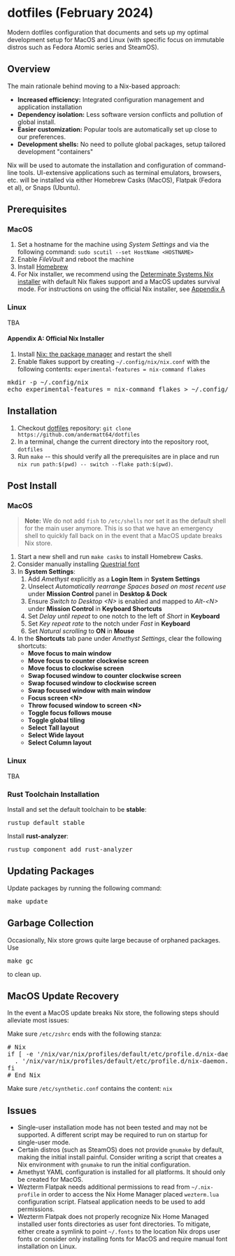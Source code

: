 # dotfiles (February 2024)
Modern dotfiles configuration that documents and sets up my optimal development setup for MacOS and Linux (with specific focus on immutable distros such as Fedora Atomic series and SteamOS).

## Overview
The main rationale behind moving to a Nix-based approach:
* **Increased efficiency:** Integrated configuration management and application installation
* **Dependency isolation:** Less software version conflicts and pollution of global install.
* **Easier customization:** Popular tools are automatically set up close to our preferences.
* **Development shells:** No need to pollute global packages, setup tailored development "containers"

Nix will be used to automate the installation and configuration of command-line tools. UI-extensive applications such as terminal emulators, browsers, etc. will be installed via either Homebrew Casks (MacOS), Flatpak (Fedora et al), or Snaps (Ubuntu).

## Prerequisites
### MacOS
1. Set a hostname for the machine using _System Settings_ and via the following command: `sudo scutil --set HostName <HOSTNAME>`
2. Enable *FileVault* and reboot the machine
3. Install [Homebrew](https://brew.sh)
4. For Nix installer, we recommend using the [Determinate Systems Nix installer](https://determinate.systems/posts/determinate-nix-installer) with default Nix flakes support and a MacOS updates survival mode. For instructions on using the official Nix installer, see [Appendix A](#appendix-a-official-nix-installer)

### Linux
TBA

#### Appendix A: Official Nix Installer
1. Install [Nix: the package manager](https://nixos.org/download#nix-install-macos) and restart the shell
2. Enable flakes support by creating `~/.config/nix/nix.conf` with the following contents: `experimental-features = nix-command flakes`
<pre>
mkdir -p ~/.config/nix
echo experimental-features = nix-command flakes > ~/.config/nix/nix.conf
</pre>

## Installation
1. Checkout [dotfiles](https://github.com/andermatt64/dotfiles) repository: `git clone https://github.com/andermatt64/dotfiles`
2. In a terminal, change the current directory into the repository root, `dotfiles`
3. Run `make` -- this should verify all the prerequisites are in place and run `nix run path:$(pwd) -- switch --flake path:$(pwd)`. 

## Post Install
### MacOS
> **Note:** We do not add `fish` to `/etc/shells` nor set it as the default shell for the main user anymore. This is so that we have an emergency shell to quickly fall back on in the event that a MacOS update breaks Nix store. 

1. Start a new shell and run `make casks` to install Homebrew Casks.
2. Consider manually installing [Questrial font](https://fonts.google.com/specimen/Questrial)
3. In **System Settings**:
    1. Add *Amethyst* explicitly as a **Login Item** in **System Settings**
    2. Unselect *Automatically rearrange Spaces based on most recent use* under **Mission Control** panel in **Desktop & Dock**
    3. Ensure *Switch to Desktop &lt;N&gt;* is enabled and mapped to *Alt-&lt;N&gt;* under **Mission Control** in **Keyboard Shortcuts** 
    4. Set *Delay until repeat* to one notch to the left of *Short* in **Keyboard**
    5. Set *Key repeat rate* to the notch under *Fast* in **Keyboard**
    6. Set *Natural scrolling* to **ON** in **Mouse**
4. In the **Shortcuts** tab pane under *Amethyst Settings*, clear the following shortcuts:
    * **Move focus to main window**
    * **Move focus to counter clockwise screen**
    * **Move focus to clockwise screen**
    * **Swap focused window to counter clockwise screen**
    * **Swap focused window to clockwise screen**
    * **Swap focused window with main window**
    * **Focus screen &lt;N&gt;**
    * **Throw focused window to screen &lt;N&gt;**
    * **Toggle focus follows mouse**
    * **Toggle global tiling**
    * **Select Tall layout**
    * **Select Wide layout**
    * **Select Column layout**

### Linux
TBA

### Rust Toolchain Installation
Install and set the default toolchain to be **stable**:
<pre>
rustup default stable
</pre>

Install **rust-analyzer**:
<pre>
rustup component add rust-analyzer
</pre>

## Updating Packages
Update packages by running the following command:
<pre>
make update
</pre>

## Garbage Collection
Occasionally, Nix store grows quite large because of orphaned packages. Use
<pre>
make gc
</pre>
to clean up.

## MacOS Update Recovery
In the event a MacOS update breaks Nix store, the following steps should alleviate most issues:

Make sure `/etc/zshrc` ends with the following stanza:
<pre>
# Nix
if [ -e '/nix/var/nix/profiles/default/etc/profile.d/nix-daemon.sh' ]; then
  . '/nix/var/nix/profiles/default/etc/profile.d/nix-daemon.sh'
fi
# End Nix
</pre>

Make sure `/etc/synthetic.conf` contains the content: `nix`

## Issues
* Single-user installation mode has not been tested and may not be supported. A different script may be required to run on startup for single-user mode.
* Certain distros (such as SteamOS) does not provide `gnumake` by default, making the initial install painful. Consider writing a script that creates a Nix environment with `gnumake` to run the initial configuration.
* Amethyst YAML configuration is installed for all platforms. It should only be created for MacOS.
* Wezterm Flatpak needs additional permissions to read from `~/.nix-profile` in order to access the Nix Home Manager placed `wezterm.lua` configuration script. Flatseal application needs to be used to add permissions.
* Wezterm Flatpak does not properly recognize Nix Home Managed installed user fonts directories as user font directories. To mitigate, either create a symlink to point `~/.fonts` to the location Nix drops user fonts or consider only installing fonts for MacOS and require manual font installation on Linux.
